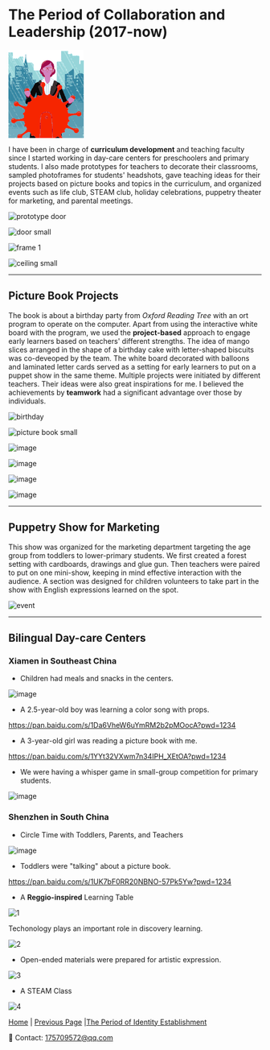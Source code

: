 # The Period of Collaboration and Leadership (2017-now)

<img src="leadership s.gif" align="center"/>

I have been in charge of **curriculum development** and teaching faculty since I started working in day-care centers for preschoolers and primary students. I also made prototypes for teachers to decorate their classrooms, sampled photoframes for students' headshots, gave teaching ideas for their projects based on picture books and topics in the curriculum, and organized events such as life club, STEAM club, holiday celebrations, puppetry theater for marketing, and parental meetings.

![prototype door](https://user-images.githubusercontent.com/109213222/179357124-7f973710-7a68-4173-9bc3-891e55eb436c.JPG)

![door small](https://user-images.githubusercontent.com/109213222/179357212-cbc9de18-6916-40d3-8b65-3865bc69b42c.JPG)

![frame 1](https://user-images.githubusercontent.com/109213222/179357556-7a1f325c-489b-4550-b061-19c84f6d83ab.JPG)

![ceiling small](https://user-images.githubusercontent.com/109213222/179357564-9622e0fd-617d-4687-90af-72cfee4fa5a4.JPG)

---

## Picture Book Projects

The book is about a birthday party from _Oxford Reading Tree_ with an ort program to operate on the computer. Apart from using the interactive white board with the program, we used the **project-based** approach to engage early learners based on teachers' different strengths. The idea of mango slices arranged in the shape of a birthday cake with letter-shaped biscuits was co-deveoped by the team. The white board decorated with balloons and laminated letter cards served as a setting for early learners to put on a puppet show in the same theme. Multiple projects were initiated by different teachers. Their ideas were also great inspirations for me. I believed the achievements by **teamwork** had a significant advantage over those by individuals.

![birthday](https://user-images.githubusercontent.com/109213222/179357622-c09abe75-21f0-4957-8420-de2d79a95d84.JPG)

![picture book small](https://user-images.githubusercontent.com/109213222/179360543-d4baf3e4-2d18-42a6-89ad-44d7b2970e12.JPG)

![image](https://user-images.githubusercontent.com/109213222/181311836-24425b57-f969-4cdd-87be-05351f5043c6.png)

![image](https://user-images.githubusercontent.com/109213222/181311873-6f19c673-c7aa-4183-8d72-4a3b050b1c4d.png)

![image](https://user-images.githubusercontent.com/109213222/181311914-ca9cddfd-5b38-4534-b3b7-eb29ea3ae6bd.png)

![image](https://user-images.githubusercontent.com/109213222/181311940-918ced8b-7c90-4107-94d8-e6e7acc16d30.png)

---

## Puppetry Show for Marketing

This show was organized for the marketing department targeting the age group from toddlers to lower-primary students. We first created a forest setting with cardboards, drawings and glue gun. Then teachers were paired to put on one mini-show, keeping in mind effective interaction with the audience. A section was designed for children volunteers to take part in the show with English expressions learned on the spot.

![event](https://user-images.githubusercontent.com/109213222/179360977-eaf94d5c-e7e6-4ca7-a14e-fa4929339910.JPG)

---

## Bilingual Day-care Centers

### Xiamen in Southeast China

- Children had meals and snacks in the centers.

![image](https://user-images.githubusercontent.com/109213222/181794816-cb294c49-a650-4740-a8fb-9572b1c9ade2.png)

- A 2.5-year-old boy was learning a color song with props.

<https://pan.baidu.com/s/1Da6VheW6uYmRM2b2pMOocA?pwd=1234>

- A 3-year-old girl was reading a picture book with me.

<https://pan.baidu.com/s/1YYt32VXwm7n34IPH_XEtOA?pwd=1234>

- We were having a whisper game in small-group competition for primary students.

![image](https://user-images.githubusercontent.com/109213222/181794885-78d7464d-c227-448b-aaac-45428cfcc55f.png)

### Shenzhen in South China

- Circle Time with Toddlers, Parents, and Teachers

![image](https://user-images.githubusercontent.com/109213222/181795013-5b8daca4-d97a-4fed-ba06-b12c6ff30478.png)

- Toddlers were "talking" about a picture book.

<https://pan.baidu.com/s/1UK7bF0RR20NBNO-57Pk5Yw?pwd=1234>

- A **Reggio-inspired** Learning Table

![1](https://user-images.githubusercontent.com/109213222/183055855-5743e093-f89f-4144-9d4e-36e8dbbffd06.PNG)

Techonology plays an important role in discovery learning.

![2](https://user-images.githubusercontent.com/109213222/183056013-6ead7465-64b1-4e30-8bb0-fd1179e29a16.PNG)

- Open-ended materials were prepared for artistic expression.

![3](https://user-images.githubusercontent.com/109213222/183056565-ea4abf97-046e-4cee-94a8-49bddca54a62.PNG)

- A STEAM Class

![4](https://user-images.githubusercontent.com/109213222/183056966-952b5d00-5397-4a82-8c4d-c54a2e191abe.PNG)

 [Home](./README.md) | [Previous Page](./philosophyb.md) |[The Period of Identity Establishment](./philosophyd.md)

 📧 Contact:
<175709572@qq.com>